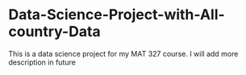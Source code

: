 # Data-Science-Project-with-All-country-Data
This is a data science project for my MAT 327 course. I will add more description in future
